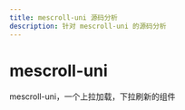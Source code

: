 ```yaml
---
title: mescroll-uni 源码分析
description: 针对 mescroll-uni 的源码分析
---
```


# mescroll-uni

mescroll-uni，一个上拉加载，下拉刷新的组件


